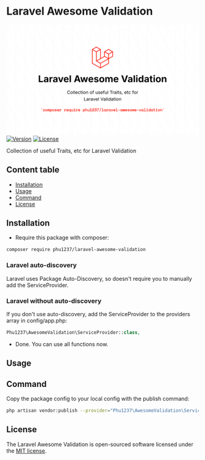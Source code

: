 # Laravel Awesome Validation

![Banner](banner.png)
[![Version](https://img.shields.io/packagist/v/phu1237/laravel-awesome-validation?style=flat-square)](https://packagist.org/packages/phu1237/laravel-awesome-validation)
[![License](https://img.shields.io/packagist/l/phu1237/laravel-awesome-validation?style=flat-square)](https://github.com/Phu1237/laravel-awesome-validation/blob/master/LICENSE)

Collection of useful Traits, etc for Laravel Validation

## Content table

- [Installation](#installation)
- [Usage](#usage)
- [Command](#command)
- [License](#license)

## Installation

- Require this package with composer:

```bash
composer require phu1237/laravel-awesome-validation
```

### Laravel auto-discovery

Laravel uses Package Auto-Discovery, so doesn't require you to manually add the ServiceProvider.

### Laravel without auto-discovery

If you don't use auto-discovery, add the ServiceProvider to the providers array in config/app.php:

```php
Phu1237\AwesomeValidation\ServiceProvider::class,
```

- Done. You can use all functions now.

## Usage

## Command

Copy the package config to your local config with the publish command:

```bash
php artisan vendor:publish --provider="Phu1237\AwesomeValidation\ServiceProvider" --tag=config
```

## License

The Laravel Awesome Validation is open-sourced software licensed under
the [MIT license](http://opensource.org/licenses/MIT).
